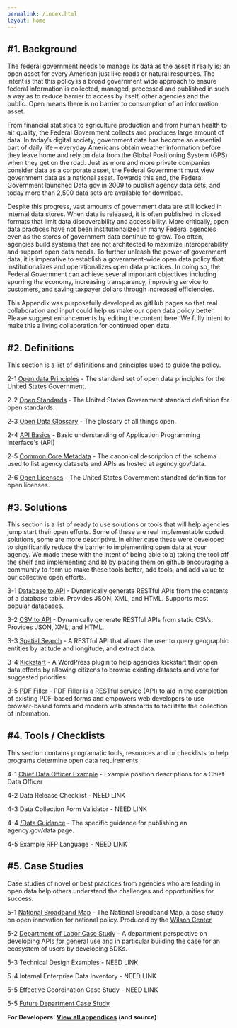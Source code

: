 ```yaml
---
permalink: /index.html
layout: home
---
```


#1. Background
-------------
The federal government needs to  manage its data as the asset it really is; an open asset for every American just like roads or natural resources. The intent is that this policy is a broad government wide approach to ensure federal information is collected, managed, processed and published in such a way as to reduce barrier to access by itself, other agencies and the public.  Open means there is no barrier to consumption of an information asset.  

From financial statistics to agriculture production and from human health to air quality, the Federal Government collects and produces large amount of data.  In today’s digital society, government data has become an essential part of daily life – everyday Americans obtain weather information before they leave home and rely on data from the Global Positioning System (GPS) when they get on the road.  Just as more and more private companies consider data as a corporate asset, the Federal Government must view government data as a national asset.  Towards this end, the Federal Government launched Data.gov in 2009 to publish agency data sets, and today more than 2,500 data sets are available for download.

Despite this progress, vast amounts of government data are still locked in internal data stores. When data is released, it is often published in closed formats that limit data discoverability and accessibility.  More critically, open data practices have not been institutionalized in many Federal agencies even as the stores of government data continue to grow.  Too often, agencies build systems that are not architected to maximize interoperability and support open data needs.  To further unleash the power of government data, it is imperative to establish a government-wide open data policy that institutionalizes and operationalizes open data practices.  In doing so, the Federal Government can achieve several important objectives including spurring the economy, increasing transparency, improving service to customers, and saving taxpayer dollars through increased efficiencies.

This Appendix was purposefully developed as gitHub pages so that real collaboration and input could help us make our open data policy better.  Please suggest enhancements by editing the content here.  We fully intent to make this a living collaboration for continued open data.


#2. Definitions
---------------
This section is a list of definitions and principles used to guide the policy.

2-1 [Open data Principles](http://project-open-data.github.com/open-data-principles/) - The standard set of open data principles for the United States Government.

2-2 [Open Standards](http://project-open-data.github.com/open-standards/) - The United States Government standard definition for open standards.

2-3 [Open Data Glossary](http://project-open-data.github.com/glossary/) - The glossary of all things open.

2-4 [API Basics](http://project-open-data.github.com/api-basics/) - Basic understanding of Application Programming Interface's (API)

2-5 [Common Core Metadata](http://project-open-data.github.com/common-core-metadata-schema/) - The canonical description of the schema used to list agency datasets and APIs as hosted at agency.gov/data.

2-6 [Open Licenses](http://project-open-data.github.com/open-licenses/) - The United States Government standard definition for open licenses.



#3. Solutions 
-------------
This section is a list of ready to use solutions or tools that will help agencies jump start their open efforts.  Some of these are real implementable coded solutions, some are more descriptive.  In either case these were developed to significantly reduce the barrier to implementing open data at your agency.  We made these with the intent of being able to a) taking the tool off the shelf and implementing and b) by placing them on github encouraging a community to form up make these tools better, add tools, and add value to our collective open efforts.

3-1 [Database to API](https://github.com/project-open-data/db-to-api) - Dynamically generate RESTful APIs from the contents of a database table. Provides JSON, XML, and HTML. Supports most popular databases.

3-2 [CSV to API](https://github.com/project-open-data/csv-to-api) - Dynamically generate RESTful APIs from static CSVs. Provides JSON, XML, and HTML.

3-3 [Spatial Search](https://github.com/project-open-data/SpatialSearch) - A RESTful API that allows the user to query geographic entities by latitude and longitude, and extract data.

3-4 [Kickstart](https://github.com/project-open-data/kickstart) - A WordPress plugin to help agencies kickstart their open data efforts by allowing citizens to browse existing datasets and vote for suggested priorities.

3-5 [PDF Filler](https://github.com/project-open-data/pdf-filler) - PDF Filler is a RESTful service (API) to aid in the completion of existing PDF-based forms and empowers web developers to use browser-based forms and modern web standards to facilitate the collection of information.


#4. Tools / Checklists
----------------------
This section contains programatic tools, resources and or checklists to help programs determine open data requirements.

4-1 [Chief Data Officer Example](http://project-open-data.github.com/cdo-description/) - Example position descriptions for a Chief Data Officer

4-2 Data Release Checklist - NEED LINK

4-3 Data Collection Form Validator - NEED LINK

4-4 [/Data Guidance](http://project-open-data.github.com/slash-data-guidance/) - The specific guidance for publishing an agency.gov/data page.

4-5 Example RFP Language - NEED LINK


#5. Case Studies
----------------
Case studies of novel or best practices from agencies who are leading in open data help others understand the challenges and opportunities for success.

5-1 [National Broadband Map](http://www.wilsoncenter.org/sites/default/files/National%20Broadband%20Map%20Wilson%20Center%20Case%20Study.pdf) - The National Broadband Map, a case study on open innovation for national policy.  Produced by the [Wilson Center](http://www.wilsoncenter.org/)

5-2 [Department of Labor Case Study](http://project-open-data.github.com/Labor_OpenData_CaseStudy/) - A department perspective on developing APIs for general use and in particular building the case for an ecosystem of users by developing SDKs.

5-3 Technical Design Examples - NEED LINK

5-4 Internal Enterprise Data Inventory - NEED LINK

5-5 Effective Coordination Case Study - NEED LINK

5-5 [Future Department Case Study](http://project-open-data.github.com/Future_CaseStudy/)



**For Developers: [View all appendices](http://github.com/project-open-data/) (and source)**